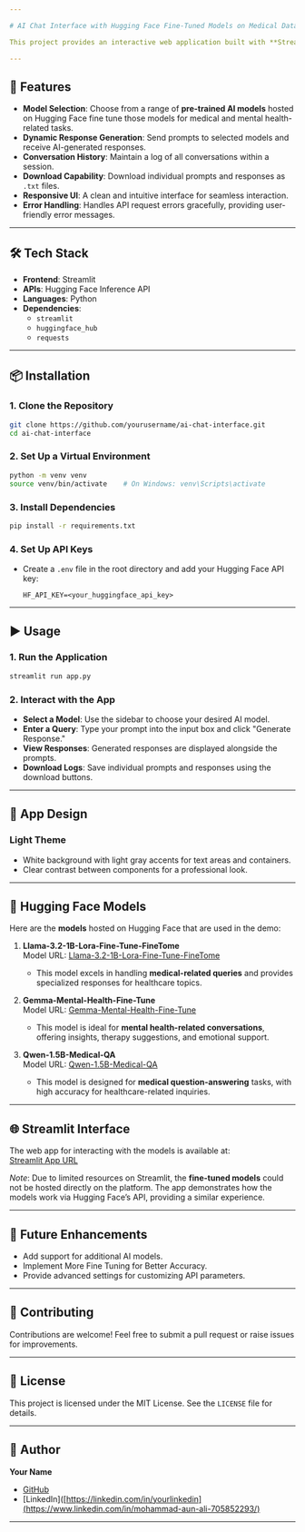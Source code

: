```yaml
---

# AI Chat Interface with Hugging Face Fine-Tuned Models on Medical Datasets

This project provides an interactive web application built with **Streamlit**, allowing users to chat with AI models hosted on **Hugging Face**. The interface offers a **demo version** of the AI chat functionality, showcasing how these models can be fine tuned to generate responses to medical and mental health-related queries.

---
```


## 🚀 Features
- **Model Selection**: Choose from a range of **pre-trained AI models** hosted on Hugging Face fine tune those models for medical and mental health-related tasks.
- **Dynamic Response Generation**: Send prompts to selected models and receive AI-generated responses.
- **Conversation History**: Maintain a log of all conversations within a session.
- **Download Capability**: Download individual prompts and responses as `.txt` files.
- **Responsive UI**: A clean and intuitive interface for seamless interaction.
- **Error Handling**: Handles API request errors gracefully, providing user-friendly error messages.

---

## 🛠️ Tech Stack
- **Frontend**: Streamlit
- **APIs**: Hugging Face Inference API
- **Languages**: Python
- **Dependencies**: 
  - `streamlit`
  - `huggingface_hub`
  - `requests`

---

## 📦 Installation

### 1. Clone the Repository
```bash
git clone https://github.com/yourusername/ai-chat-interface.git
cd ai-chat-interface
```

### 2. Set Up a Virtual Environment
```bash
python -m venv venv
source venv/bin/activate    # On Windows: venv\Scripts\activate
```

### 3. Install Dependencies
```bash
pip install -r requirements.txt
```

### 4. Set Up API Keys
- Create a `.env` file in the root directory and add your Hugging Face API key:
  ```
  HF_API_KEY=<your_huggingface_api_key>
  ```

---

## ▶️ Usage

### 1. Run the Application
```bash
streamlit run app.py
```

### 2. Interact with the App
- **Select a Model**: Use the sidebar to choose your desired AI model.
- **Enter a Query**: Type your prompt into the input box and click "Generate Response."
- **View Responses**: Generated responses are displayed alongside the prompts.
- **Download Logs**: Save individual prompts and responses using the download buttons.

---

## 🎨 App Design

### Light Theme
- White background with light gray accents for text areas and containers.
- Clear contrast between components for a professional look.

---

## 📖 Hugging Face Models

Here are the **models** hosted on Hugging Face that are used in the demo:

1. **Llama-3.2-1B-Lora-Fine-Tune-FineTome**  
   Model URL: [Llama-3.2-1B-Lora-Fine-Tune-FineTome](https://huggingface.co/Muhammad7865253/llama-3.2-1B-Lora-Fine_Tune-FineTome)  
   - This model excels in handling **medical-related queries** and provides specialized responses for healthcare topics.

2. **Gemma-Mental-Health-Fine-Tune**  
   Model URL: [Gemma-Mental-Health-Fine-Tune](https://huggingface.co/Muhammad7865253/gemma-mental-health-fine-tune)  
   - This model is ideal for **mental health-related conversations**, offering insights, therapy suggestions, and emotional support.

3. **Qwen-1.5B-Medical-QA**  
   Model URL: [Qwen-1.5B-Medical-QA](https://huggingface.co/Muhammad7865253/qwen-1.5B-medical-QA)  
   - This model is designed for **medical question-answering** tasks, with high accuracy for healthcare-related inquiries.

---

## 🌐 Streamlit Interface

The web app for interacting with the models is available at:  
[Streamlit App URL](https://medibotcustomgpt-eepnvsgmhzcrmzbiuwdgp4.streamlit.app/)

*Note*: Due to limited resources on Streamlit, the **fine-tuned models** could not be hosted directly on the platform. The app demonstrates how the models work via Hugging Face’s API, providing a similar experience.

---

## 🔧 Future Enhancements
- Add support for additional AI models.
- Implement More Fine Tuning for Better Accuracy.
- Provide advanced settings for customizing API parameters.

---

## 🤝 Contributing
Contributions are welcome! Feel free to submit a pull request or raise issues for improvements.

---

## 📜 License
This project is licensed under the MIT License. See the `LICENSE` file for details.

---

## 👤 Author
**Your Name**  
- [GitHub](https://github.com/SeekAI-786)  
- [LinkedIn]([https://linkedin.com/in/yourlinkedin](https://www.linkedin.com/in/mohammad-aun-ali-705852293/)

---
